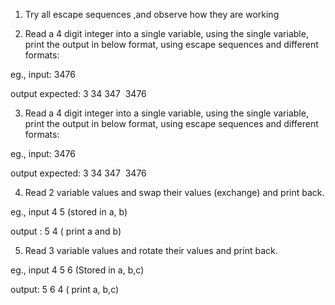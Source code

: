 1) Try all escape sequences ,and observe how they are working

2) Read a 4 digit integer into a single variable, using the single variable, print the output in below format, using escape sequences and different formats:

eg., input: 3476

output expected:
3
34
347 
3476

3) Read a 4 digit integer into a single variable, using the single variable, print the output in below format, using escape sequences and different formats:

eg., input: 3476

output expected:
      3
    34
   347 
3476

4) Read 2 variable values and swap their values (exchange) and print back.

eg., input 4 5  (stored in a, b)

output : 5 4  ( print a and b)

5) Read 3 variable values and rotate their values and print back.

eg., input 4 5 6 (Stored in a, b,c)

output: 5 6 4 ( print a, b,c)



